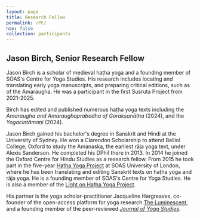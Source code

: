 ```yaml
---
layout: page
title: Research Fellow
permalink: /PF/
nav: false
collection: participants
---
```


## Jason Birch, Senior Research Fellow

Jason Birch is a scholar of medieval haṭha yoga and a founding member of SOAS's Centre for Yoga Studies. His research includes locating and translating early yoga manuscripts, and preparing critical editions, such as of the Amaraugha. He was a participant in the first Suśruta Project from 2021-2025.

Birch has edited and published numerous haṭha yoga texts including the *Amaraugha and Amaraughaprabodha of Gorakṣanātha* (2024), and the _Yogacintāmaṇi_ (2024).

Jason Birch gained his bachelor's degree in Sanskrit and Hindi at the University of Sydney. He won a Clarendon Scholarship to attend Balliol College, Oxford to study the Amanaska, the earliest rāja yoga text, under Alexis Sanderson. He completed his DPhil there in 2013. In 2014 he joined the Oxford Centre for Hindu Studies as a research fellow. From 2015 he took part in the five-year [Haṭha Yoga Project](http://hyp.soas.ac.uk/) at SOAS University of London, where he has been translating and editing Sanskrit texts on haṭha yoga and rāja yoga. He is a founding member of SOAS's Centre for Yoga Studies. He is also a member of the [Light on Haṭha Yoga Project](https://www.theluminescent.org/2020/12/lightonhathayoga-projectlaunch.html).

His partner is the yoga scholar-practitioner Jacqueline Hargreaves, co-founder of the open-access platform for yoga research [The Luminescent](https://www.theluminescent.org/), and a founding member of the peer-reviewed [_Journal of Yoga Studies_](https://journalofyogastudies.org/index.php/JoYS).
